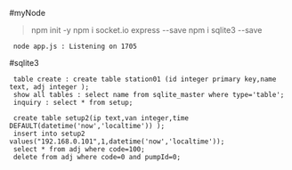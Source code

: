 #myNode
> npm init -y
> npm i socket.io express --save
> npm i sqlite3 --save
```
 node app.js : Listening on 1705
```


#sqlite3
```
 table create : create table station01 (id integer primary key,name text, adj integer );
 show all tables : select name from sqlite_master where type='table';
 inquiry : select * from setup;  

 create table setup2(ip text,van integer,time DEFAULT(datetime('now','localtime')) );
 insert into setup2 values("192.168.0.101",1,datetime('now','localtime'));
 select * from adj where code=100;
 delete from adj where code=0 and pumpId=0;
```